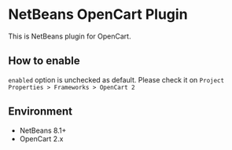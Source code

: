 # NetBeans OpenCart Plugin

This is NetBeans plugin for OpenCart.

## How to enable

`enabled` option is unchecked as default. Please check it on `Project Properties > Frameworks > OpenCart 2`

## Environment
- NetBeans 8.1+
- OpenCart 2.x